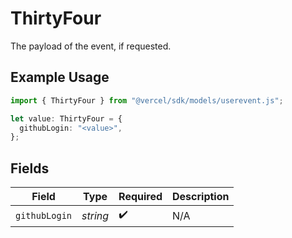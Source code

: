 # ThirtyFour

The payload of the event, if requested.

## Example Usage

```typescript
import { ThirtyFour } from "@vercel/sdk/models/userevent.js";

let value: ThirtyFour = {
  githubLogin: "<value>",
};
```

## Fields

| Field              | Type               | Required           | Description        |
| ------------------ | ------------------ | ------------------ | ------------------ |
| `githubLogin`      | *string*           | :heavy_check_mark: | N/A                |
